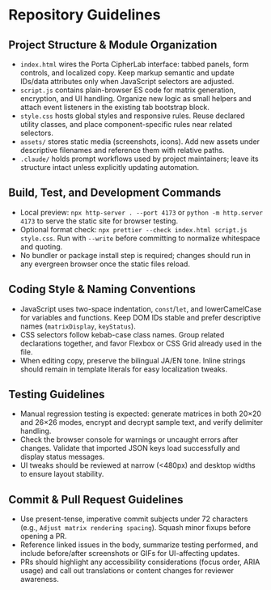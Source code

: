 # Repository Guidelines

## Project Structure & Module Organization
- `index.html` wires the Porta CipherLab interface: tabbed panels, form controls, and localized copy. Keep markup semantic and update IDs/data attributes only when JavaScript selectors are adjusted.
- `script.js` contains plain-browser ES code for matrix generation, encryption, and UI handling. Organize new logic as small helpers and attach event listeners in the existing tab bootstrap block.
- `style.css` hosts global styles and responsive rules. Reuse declared utility classes, and place component-specific rules near related selectors.
- `assets/` stores static media (screenshots, icons). Add new assets under descriptive filenames and reference them with relative paths.
- `.claude/` holds prompt workflows used by project maintainers; leave its structure intact unless explicitly updating automation.

## Build, Test, and Development Commands
- Local preview: `npx http-server . --port 4173` or `python -m http.server 4173` to serve the static site for browser testing.
- Optional format check: `npx prettier --check index.html script.js style.css`. Run with `--write` before committing to normalize whitespace and quoting.
- No bundler or package install step is required; changes should run in any evergreen browser once the static files reload.

## Coding Style & Naming Conventions
- JavaScript uses two-space indentation, `const`/`let`, and lowerCamelCase for variables and functions. Keep DOM IDs stable and prefer descriptive names (`matrixDisplay`, `keyStatus`).
- CSS selectors follow kebab-case class names. Group related declarations together, and favor Flexbox or CSS Grid already used in the file.
- When editing copy, preserve the bilingual JA/EN tone. Inline strings should remain in template literals for easy localization tweaks.

## Testing Guidelines
- Manual regression testing is expected: generate matrices in both 20×20 and 26×26 modes, encrypt and decrypt sample text, and verify delimiter handling.
- Check the browser console for warnings or uncaught errors after changes. Validate that imported JSON keys load successfully and display status messages.
- UI tweaks should be reviewed at narrow (<480px) and desktop widths to ensure layout stability.

## Commit & Pull Request Guidelines
- Use present-tense, imperative commit subjects under 72 characters (e.g., `Adjust matrix rendering spacing`). Squash minor fixups before opening a PR.
- Reference linked issues in the body, summarize testing performed, and include before/after screenshots or GIFs for UI-affecting updates.
- PRs should highlight any accessibility considerations (focus order, ARIA usage) and call out translations or content changes for reviewer awareness.
